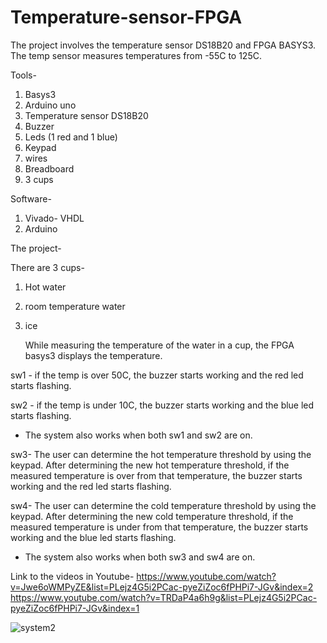# Temperature-sensor-FPGA
The project involves the temperature sensor DS18B20 and FPGA BASYS3.
The temp sensor measures temperatures from -55C to 125C.

Tools-
1. Basys3
2. Arduino uno
3. Temperature sensor DS18B20
4. Buzzer
5. Leds (1 red and 1 blue)
6. Keypad
7. wires
8. Breadboard
9. 3 cups

Software-
1. Vivado- VHDL
2. Arduino
   
The project-

There are 3 cups-

1. Hot water

2. room temperature water

3. ice

   
   While measuring the temperature of the water in a cup, the FPGA basys3 displays the temperature.

sw1 - if the temp is over 50C, the buzzer starts working and the red led starts flashing.

sw2 - if the temp is under 10C, the buzzer starts working and the blue led starts flashing.

* The system also works when both sw1 and sw2 are on.


sw3- The user can determine the hot temperature threshold by using the keypad.
  After determining the new hot temperature threshold, if the measured temperature is over from that temperature, the buzzer starts working and the red led starts flashing.

sw4- The user can determine the cold temperature threshold by using the keypad.
  After determining the new cold temperature threshold, if the measured temperature is under from that temperature, the buzzer starts working and the blue led starts flashing.
 
* The system also works when both sw3 and sw4 are on.

Link to the videos in Youtube-
  https://www.youtube.com/watch?v=Jwe6oWMPyZE&list=PLejz4G5i2PCac-pyeZiZoc6fPHPi7-JGv&index=2
  https://www.youtube.com/watch?v=TRDaP4a6h9g&list=PLejz4G5i2PCac-pyeZiZoc6fPHPi7-JGv&index=1
  
![system2](https://github.com/yaelkeidar/Temp-sensor-FPGA/assets/154610976/3cc4338d-852f-42ce-ad0f-4aca118c1afa)
